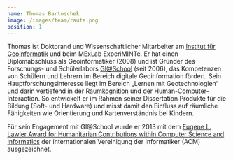 ```yaml
---
name: Thomas Bartoschek
image: /images/team/raute.png
position: 1
---
```

Thomas ist Doktorand und Wissenschaftlicher Mitarbeiter am <a href="http://ifgi.uni-muenster.de/" target="_blank">Institut für Geoinformatik</a> und beim MExLab ExperiMINTe. Er hat einen Diplomabschluss als Geoinformatiker (2008) und ist Gründer des Forschungs- und Schülerlabors <a href="http://www.gi-at-school.de/" target="_blank">GI@School</a> (seit 2006), das Kompetenzen von Schülern und Lehrern im Bereich digitale Geoinformation fördert. Sein Hauptforschungsinteresse liegt im Bereich „Lernen mit Geotechnologien“ und darin vertiefend in der Raumkognition und der Human-Computer-Interaction. So entwickelt er im Rahmen seiner Dissertation Produkte für die Bildung (Soft- und Hardware) und misst damit den Einfluss auf räumliche Fähigkeiten wie Orientierung und Kartenverständnis bei Kindern. 

Für sein Engagement mit GI@School wurde er 2013 mit dem <a href="http://awards.acm.org/award_winners/bartoschek_7888986.cfm" target="_blank">Eugene L. Lawler Award for Humanitarian Contributions within Computer Science and Informatics</a> der internationalen Vereinigung der Informatiker (ACM) ausgezeichnet.